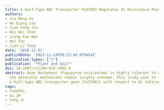 ```yaml
---
title: A Half-Type ABC Transporter FeSTAR1 Regulates Al Resistance Possibly via UDP-glucose-based Hemicellulose Metabolism and Al Binding
authors:
- Jia Meng Xu
- He Qiang Lou
- Jian Feng Jin
- Wei Wei Chen
- Jiang Xue Wan
- Wei Fan
- Jian Li Yang
date: '2018-11-01'
publishDate: '2023-11-24T09:22:49.079454Z'
publication_types: ["2"]
publication: '*Plant and Soil*'
doi: 10.1007/s11104-018-3805-4
abstract: Aims Buckwheat (Fagopyrum esculentum) is highly tolerant to Al stress, but
  the molecular mechanisms remain largely unknown. This study aims to investigate
  a half-type ABC transporter gene (FeSTAR1) with respect to Al tolerance.
tags:
- FeSATR1
- Xu JM
- Yang JL
---
```

